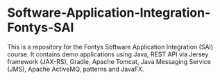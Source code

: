 # Software-Application-Integration-Fontys-SAI
This is a repository for the Fontys Software Application Integration (SAI) course. It contains demo applications using Java, REST API via Jersey framework (JAX-RS), Gradle, Apache Tomcat, Java Messaging Service (JMS), Apache ActiveMQ, patterns and JavaFX. 
